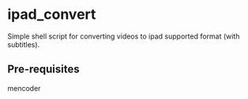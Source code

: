 ipad_convert
=======

Simple shell script for converting videos to ipad supported format (with subtitles).

Pre-requisites
----------------

mencoder
